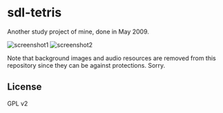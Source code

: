 sdl-tetris
==========
Another study project of mine, done in May 2009.

![screenshot1](https://raw.githubusercontent.com/bakyeono/sdl-tetris/master/screenshot/screenshot-tetris1.png)
![screenshot2](https://raw.githubusercontent.com/bakyeono/sdl-tetris/master/screenshot/screenshot-tetris2.png)

Note that background images and audio resources are removed from this repository since they can be against protections. Sorry.

## License

GPL v2

